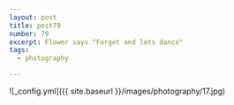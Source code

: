 ```yaml
---
layout: post
title: post79
number: 79
excerpt: Flower says "Forget and lets dance"
tags:
  - photography

---
```


![_config.yml]({{ site.baseurl }}/images/photography/17.jpg)
